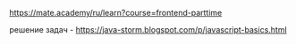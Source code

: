 https://mate.academy/ru/learn?course=frontend-parttime

решение задач - https://java-storm.blogspot.com/p/javascript-basics.html
